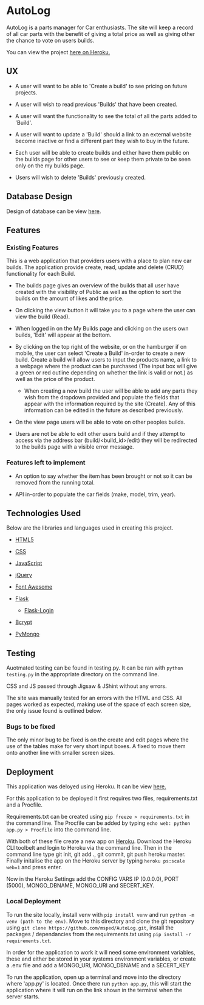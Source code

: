 # AutoLog

AutoLog is a parts manager for Car enthusiasts. The site will keep a record of all car parts with the benefit of giving a total price as well as giving other the chance to vote on users builds.

You can view the project [here on Heroku.](http://autolog-msped.herokuapp.com/)

## UX

- A user will want to be able to 'Create a build' to see pricing on future projects.

- A user will wish to read previous 'Builds' that have been created.

- A user will want the functionality to see the total of all the parts added to 'Build'.

- A user will want to update a 'Build' should a link to an external website become inactive or find a different part they wish to buy in the future.

- Each user will be able to create builds and either have them public on the builds page for other users to see or keep them private to be seen only on the my builds page.

- Users will wish to delete 'Builds' previously created.

## Database Design

Design of database can be view [here](https://github.com/msped/AutoLog/blob/master/assets/Autolog%20ERD.png).

## Features

### Existing Features

This is a web application that providers users with a place to plan new car builds. The application provide create, read, update and delete (CRUD) functionality for each Build.

- The builds page gives an overview of the builds that all user have created with the visibility of Public as well as the option to sort the builds on the amount of likes and the price.

- On clicking the view button it will take you to a page where the user can view the build (Read).

- When logged in on the My Builds page and clicking on the users own builds, 'Edit' will appear at the bottom.

- By clicking on the top right of the website, or on the hamburger if on mobile, the user can select 'Create a Build' in-order to create a new build. Create a build will allow users to input the products name, a link to a webpage where the product can be purchased (The input box will give a green or red outline depending on whether the link is valid or not.) as well as the price of the product.
  - When creating a new build the user will be able to add any parts they wish from the dropdown provided and populate the fields that appear with the information required by the site (Create). Any of this information can be edited in the future as described previously.

- On the view page users will be able to vote on other peoples builds.

- Users are not be able to edit other users build and if they attempt to access via the address bar (build/<build_id>/edit) they will be redirected to the builds page with a visible error message.

### Features left to implement

- An option to say whether the item has been brought or not so it can be removed from the running total.

- API in-order to populate the car fields (make, model, trim, year).

## Technologies Used

Below are the libraries and languages used in creating this project.

- [HTML5](https://en.wikipedia.org/wiki/HTML5)

- [CSS](https://developer.mozilla.org/en-US/docs/Web/CSS/CSS33)

- [JavaScript](https://www.javascript.com/)

- [jQuery](https://jquery.com/)

- [Font Awesome](https://fontawesome.com)

- [Flask](https://flask.palletsprojects.com/en/1.0.x/)
  - [Flask-Login](https://flask-login.readthedocs.io/en/latest/)

- [Bcrypt](https://en.wikipedia.org/wiki/Bcrypt)

- [PyMongo](https://api.mongodb.com/python/current/)

## Testing

Auotmated testing can be found in testing.py. It can be ran with `python testing.py` in the appropriate directory on the command line.

CSS and JS passed through Jigsaw & JShint without any errors.

The site was manually tested for an errors with the HTML and CSS. All pages worked as expected, making use of the space of each screen size, the only issue found is outlined below.

### Bugs to be fixed

The only minor bug to be fixed is on the create and edit pages where the use of the tables make for very short input boxes. A fixed to move them onto another line with smaller screen sizes.

## Deployment

This application was deloyed using Heroku. It can be view [here.](http://autolog-msped.herokuapp.com/)

For this application to be deployed it first requires two files, requirements.txt and a Procfile.

Requirements.txt can be created using `pip freeze > requirements.txt` in the command line. The Procfile can be added by typing `echo web: python app.py > Procfile` into the command line.

With both of these file create a new app on [Heroku](https://dashboard.heroku.com/login). Download the Heroku CLI toolbelt and login to Heroku via the command line. Then in the command line type git init, git add ., git commit, git push heroku master. Finally initalise the app on the Heroku server by typing `heroku ps:scale web=1` and press enter.

Now in the Heroku Settings add the CONFIG VARS IP (0.0.0.0), PORT (5000), MONGO_DBNAME, MONGO_URI and SECERT_KEY.

### Local Deployment

To run the site locally, install venv with `pip install venv` and run `python -m venv (path to the env)`. Move to this directory and clone the git repository using `git clone https://github.com/msped/AutoLog.git`, install the packages / dependancies from the requirements.txt using `pip install -r requirements.txt`.

In order for the application to work it will need some environment variables, these and either be stored in your systems environment variables, or create a .env file and add a MONGO_URI, MONGO_DBNAME and a SECERT_KEY

To run the application, open up a terminal and move into the directory where 'app.py' is located. Once there run `python app.py`, this will start the application where it will run on the link shown in the terminal when the server starts.
